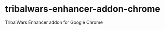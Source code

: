 tribalwars-enhancer-addon-chrome
================================

TribalWars Enhancer addon for Google Chrome
